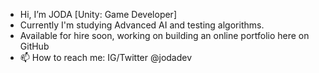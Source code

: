 - Hi, I’m JODA [Unity: Game Developer]
- Currently I'm studying Advanced AI and testing algorithms.  
- Available for hire soon, working on building an online portfolio here on GitHub
- 📫 How to reach me: IG/Twitter @jodadev

<!---
jodagamesstudio/jodagamesstudio is a ✨ special ✨ repository because its `README.md` (this file) appears on your GitHub profile.
You can click the Preview link to take a look at your changes.
--->
